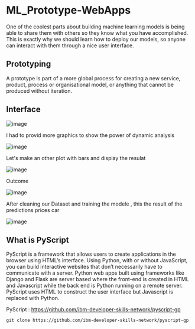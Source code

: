 # ML_Prototype-WebApps
One of the coolest parts about building machine learning models is being able to share them with others so they know what you have accomplished. This is exactly why we should learn how to deploy our models, so anyone can interact with them through a nice user interface.

## Prototyping 
A prototype is part of a more global process for creating a new service, product, process or organisational model, or anything that cannot be produced without iteration.

## Interface 

![image](https://github.com/ChaiouraMohammed/ML_Prototype-WebApps/assets/91562298/7b1640e4-94b8-4ee4-ae40-3d5356e62bbc)

I had to provid more graphics to show the power of dynamic analysis 

![image](https://github.com/ChaiouraMohammed/ML_Prototype-WebApps/assets/91562298/f145d1bf-899b-4274-8361-6ded7a0ea14d)

Let's make an other plot with bars and display the resulat 

![image](https://github.com/ChaiouraMohammed/ML_Prototype-WebApps/assets/91562298/41ddb5e7-30c6-45a8-abd3-2cbccd4b94fc)

Outcome

![image](https://github.com/ChaiouraMohammed/ML_Prototype-WebApps/assets/91562298/2e7c1b60-646f-423e-9f89-e097bc58011c)


After cleaning our Dataset and training the modele , this the result of the predictions prices car 

![image](https://github.com/ChaiouraMohammed/ML_Prototype-WebApps/assets/91562298/29dd3f1a-3433-4d4e-8ba0-01cd70066517)

## What is PyScript
PyScript is a framework that allows users to create applications in the browser using HTML’s interface. Using Python, with or without JavaScript, you can build interactive websites that don’t necessarily have to communicate with a server. Python web apps built using frameworks like Django and Flask are server based where the front-end is created in HTML and Javascript while the back end is Python running on a remote server. PyScript uses HTML to construct the user interface but Javascript is replaced with Python.

PyScript : https://github.com/ibm-developer-skills-network/pyscript-gp 

```
git clone https://github.com/ibm-developer-skills-network/pyscript-gp
```


